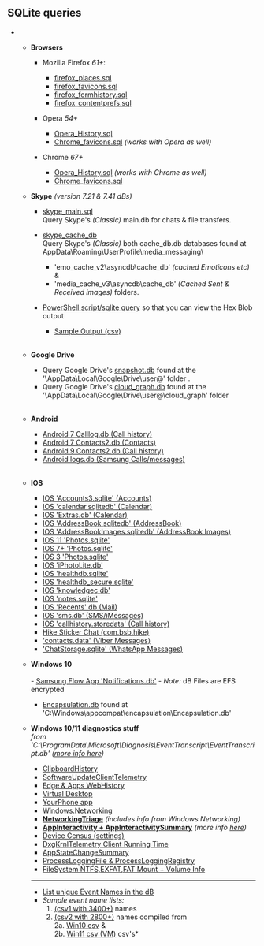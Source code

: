   ## SQLite queries ##
  -   
      - **Browsers**
        -  Mozilla Firefox *61+*:
            - [firefox_places.sql](https://github.com/kacos2000/queries/blob/master/firefox_places.sql) 
            - [firefox_favicons.sql](https://github.com/kacos2000/queries/blob/master/firefox_favicons.sql) 
            - [firefox_formhistory.sql](https://github.com/kacos2000/queries/blob/master/firefox_formhistory.sql) 
            - [firefox_contentprefs.sql](https://github.com/kacos2000/queries/blob/master/firefox_contentprefs.sql) 
      
        - Opera *54+*
          - [Opera_History.sql](https://github.com/kacos2000/queries/blob/master/Opera_History.sql)
          - [Chrome_favicons.sql](https://github.com/kacos2000/queries/blob/master/chrome_favicons.sql) *(works with Opera as well)*
      
        - Chrome *67+*
          - [Opera_History.sql](https://github.com/kacos2000/queries/blob/master/Opera_History.sql) *(works with Chrome as well)*
          - [Chrome_favicons.sql](https://github.com/kacos2000/queries/blob/master/chrome_favicons.sql)

      
       - **Skype**  *(version 7.21 & 7.41 dBs)*    
       
           - [skype_main.sql](https://github.com/kacos2000/queries/blob/master/skype_main_db.sql)<br>
             Query Skype's *(Classic)* main.db for chats & file transfers.<br>
             
           - [skype_cache_db](https://github.com/kacos2000/queries/blob/master/skype_cache_db.sql)<br>
             Query Skype's *(Classic)* both cache_db.db databases found at AppData\Roaming\UserProfile\media_messaging\ <br>
             - 'emo_cache_v2\asyncdb\cache_db'   *(cached Emoticons etc)* & <br> 
             - 'media_cache_v3\asyncdb\cache_db' *(Cached Sent & Received images)* folders.<br>
                     
           - [PowerShell script/sqlite query](https://github.com/kacos2000/queries/blob/master/cache_db.ps1) so that you can view the Hex Blob output<br>
             - [Sample Output (csv)](https://github.com/kacos2000/queries/blob/master/cache_db.csv)<br><br>


       - **Google Drive**   <br>     
           - Query Google Drive's [snapshot.db](https://github.com/kacos2000/queries/blob/master/GDrive_snapshot.sql) found at the '\AppData\Local\Google\Drive\user@' folder  .<br>
            - Query Google Drive's [cloud_graph.db](https://github.com/kacos2000/queries/blob/master/GDrive_cloudgraph.sql) found at the '\AppData\Local\Google\Drive\user@\cloud_graph' folder <br><br>
             
       - **Android**   <br>     
            - [Android 7 Calllog.db (Call history)](https://github.com/kacos2000/queries/blob/master/calllog_db.sql)<br>
            - [Android 7 Contacts2.db (Contacts)](https://github.com/kacos2000/queries/blob/master/contacts2.sql)<br>
            - [Android 9 Contacts2.db (Call history)](https://github.com/kacos2000/queries/blob/master/contacts2calls.sql)<br>
            - [Android logs.db (Samsung Calls/messages)](https://github.com/kacos2000/queries/blob/master/logs_db.sql)<br><br>
                   
       - **IOS**     <br>     
            - [IOS 'Accounts3.sqlite' (Accounts)](https://github.com/kacos2000/queries/blob/master/Accounts3_sqlite.sql)<br>
            - [IOS 'calendar.sqlitedb' (Calendar)](https://github.com/kacos2000/queries/blob/master/calendar_sqlitedb.sql)<br>
            - [IOS 'Extras.db' (Calendar)](https://github.com/kacos2000/queries/blob/master/calendar_extras.sql)<br>
            - [IOS 'AddressBook.sqlitedb' (AddressBook)](https://github.com/kacos2000/queries/blob/master/AddressBook_sqlite.sql)<br>
            - [IOS 'AddressBookImages.sqlitedb' (AddressBook Images)](https://github.com/kacos2000/queries/blob/master/AddressBookImages_sqlite.sql)<br>
            - [IOS 11 'Photos.sqlite'](https://github.com/kacos2000/queries/blob/master/Photos_sqlite11.sql)<br>
            - [IOS 7+ 'Photos.sqlite'](https://github.com/kacos2000/queries/blob/master/Photos_sqlite.sql)<br>
            - [IOS 3 'Photos.sqlite'](https://github.com/kacos2000/queries/blob/master/Photos_sqlite3.sql)<br>
            - [IOS 'iPhotoLite.db'](https://github.com/kacos2000/queries/blob/master/iPhotoLitedb.sql)<br>
            - [IOS 'healthdb.sqlite'](https://github.com/kacos2000/queries/blob/master/healthdb.sql)<br>
            - [IOS 'healthdb_secure.sqlite'](https://github.com/kacos2000/queries/blob/master/healthdb_secure.sql)<br>
            - [IOS 'knowledgec.db'](https://github.com/kacos2000/queries/blob/master/knowledgec_db.sql)<br>
            - [IOS 'notes.sqlite'](https://github.com/kacos2000/queries/blob/master/notes_sqlite.sql)<br>
            - [IOS 'Recents' db (Mail)](https://github.com/kacos2000/queries/blob/master/recents.sql)<br>
            - [IOS 'sms.db' (SMS/iMessages)](https://github.com/kacos2000/queries/blob/master/sms_db.sql)<br>
            - [IOS 'callhistory.storedata' (Call history)](https://github.com/kacos2000/queries/blob/master/callhistory_storedata.sql)<br> 
            - [Hike Sticker Chat (com.bsb.hike)](https://github.com/kacos2000/queries/blob/master/bsb_hike_messagesDB_sqlite.sql)<br>
            - ['contacts.data' (Viber Messages)](https://github.com/kacos2000/queries/blob/master/Viber_Contacts_Data_messages.sql)<br> 
            - ['ChatStorage.sqlite' (WhatsApp Messages)](https://github.com/kacos2000/queries/blob/master/WhatsApp_Chatstorage_sqlite.sql)<br> 
            
 	   - **Windows 10**     <br>   	 
 	          - [Samsung Flow App 'Notifications.db'](https://github.com/kacos2000/queries/blob/master/Samsung_Flow_Notifications_db.sql) - *Note:* dB Files are EFS encrypted <br>
            - [Encapsulation.db](https://github.com/kacos2000/Queries/blob/master/Encapsulationdb.sql) found at 'C:\Windows\appcompat\encapsulation\Encapsulation.db' <br> 

      - **Windows 10/11 diagnostics stuff**  
  *from 'C:\ProgramData\Microsoft\Diagnosis\EventTranscript\EventTranscript.db' ([more info here](https://github.com/rathbuna/EventTranscript.db-Research))*  
        - [ClipboardHistory](https://github.com/kacos2000/Queries/blob/master/ClipboardHistory.Service.sql) <br>
        - [SoftwareUpdateClientTelemetry](https://github.com/kacos2000/Queries/blob/master/SoftwareUpdateClientTelemetry.sql) <br> 
        - [Edge & Apps WebHistory](https://github.com/kacos2000/Queries/blob/master/Microsoft.WebBrowser.sql) <br> 
        - [Virtual Desktop](https://github.com/kacos2000/Queries/blob/master/VirtualDesktop.sql) <br>
        - [YourPhone app](https://github.com/kacos2000/Queries/blob/master/MobilityExperience.YourPhone.sql) <br>
        - [Windows.Networking](https://github.com/kacos2000/Queries/blob/master/Windows.Networking.sql) <br>
        - [**NetworkingTriage**](https://github.com/kacos2000/Queries/blob/master/NetworkingTriage.sql)  *(includes info from Windows.Networking)*<br>
        - [**AppInteractivity + AppInteractivitySummary**](https://github.com/kacos2000/Queries/blob/master/AppInteractivity.sql)  *(more info [here](https://www.kroll.com/en/insights/publications/cyber/forensically-unpacking-eventtranscript/forensic-quick-wins-with-eventtranscript))*<br>
        - [Device Census (settings)](https://github.com/kacos2000/Queries/blob/master/Census.sql) <br>
        - [DxgKrnlTelemetry Client Running Time](https://github.com/kacos2000/Queries/blob/master/ClientRunningTime.sql) <br>
        - [AppStateChangeSummary](https://github.com/kacos2000/Queries/blob/master/AppStateChangeSummary.sql) <br>
        - [ProcessLoggingFile & ProcessLoggingRegistry](https://github.com/kacos2000/Queries/blob/master/ProcessLogging.sql) <br>
        - [FileSystem NTFS,EXFAT,FAT Mount + Volume Info](https://github.com/kacos2000/Queries/blob/master/FileSystem.Mount.sql) <br>
        - ----------
        - [List unigue Event Names in the dB](https://github.com/kacos2000/Queries/blob/master/EventTranscript_GetEventNameList.sql) <br>
        - *Sample event name lists:* <br> 
           1. [(csv1 with 3400+)](https://github.com/kacos2000/Queries/blob/master/full_event_names_large.csv) names <br> 
           2. [(csv2 with 2800+)](https://github.com/kacos2000/Queries/blob/master/full_event_names.csv) names compiled from <br> 
              2a. [Win10 csv](https://github.com/kacos2000/Queries/blob/master/full_event_names1.csv) & <br> 
              2b. [Win11 csv (VM)](https://github.com/kacos2000/Queries/blob/master/full_event_names2.csv) csv's* <br>
           

